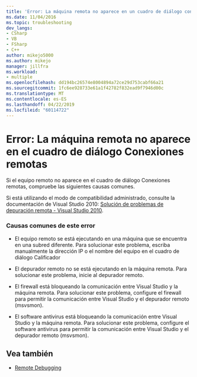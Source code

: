 ```yaml
---
title: 'Error: La máquina remota no aparece en un cuadro de diálogo conexiones remotas | Documentos de Microsoft'
ms.date: 11/04/2016
ms.topic: troubleshooting
dev_langs:
- CSharp
- VB
- FSharp
- C++
author: mikejo5000
ms.author: mikejo
manager: jillfra
ms.workload:
- multiple
ms.openlocfilehash: dd194bc26574e8004894a72ce29d753cabf66a21
ms.sourcegitcommit: 1fc6ee928733e61a1f42782f832ead9f7946d00c
ms.translationtype: MT
ms.contentlocale: es-ES
ms.lasthandoff: 04/22/2019
ms.locfileid: "60114722"
---
```

# <a name="error-remote-machine-does-not-appear-in-a-remote-connections-dialog"></a>Error: La máquina remota no aparece en el cuadro de diálogo Conexiones remotas
Si el equipo remoto no aparece en el cuadro de diálogo Conexiones remotas, compruebe las siguientes causas comunes.

 Si está utilizando el modo de compatibilidad administrado, consulte la documentación de Visual Studio 2010: [Solución de problemas de depuración remota - Visual Studio 2010](https://docs.microsoft.com/previous-versions/visualstudio/visual-studio-2010/2ys11ead(v=vs.100)).

### <a name="common-causes-for-this-error"></a>Causas comunes de este error

- El equipo remoto se está ejecutando en una máquina que se encuentra en una subred diferente. Para solucionar este problema, escriba manualmente la dirección IP o el nombre del equipo en el cuadro de diálogo Calificador

- El depurador remoto no se está ejecutando en la máquina remota. Para solucionar este problema, inicie al depurador remoto.

- El firewall está bloqueando la comunicación entre Visual Studio y la máquina remota. Para solucionar este problema, configure el firewall para permitir la comunicación entre Visual Studio y el depurador remoto (msvsmon).

- El software antivirus está bloqueando la comunicación entre Visual Studio y la máquina remota. Para solucionar este problema, configure el software antivirus para permitir la comunicación entre Visual Studio y el depurador remoto (msvsmon).

## <a name="see-also"></a>Vea también
- [Remote Debugging](../debugger/remote-debugging.md)